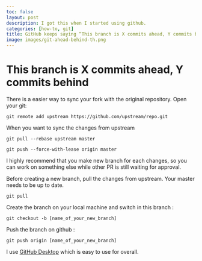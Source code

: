 ```yaml
---
toc: false
layout: post
description: I got this when I started using github.
categories: [how-to, git]
title: GitHub keeps saying “This branch is X commits ahead, Y commits behind”
image: images/git-ahead-behind-th.png
---
```

# This branch is X commits ahead, Y commits behind

There is a easier way to sync your fork with the original repository. Open your git:

```git
git remote add upstream https://github.com/upstream/repo.git
```

When you want to sync the changes from upstream

```git
git pull --rebase upstream master
```

```git
git push --force-with-lease origin master
```

I highly recommend that you make new branch for each changes, so you can work on something else while other PR is still waiting for approval. 

Before creating a new branch, pull the changes from upstream. Your master needs to be up to date.
```git
git pull
```

Create the branch on your local machine and switch in this branch :
```git
git checkout -b [name_of_your_new_branch]
```

Push the branch on github :
```git
git push origin [name_of_your_new_branch]
```

I use [GitHub Desktop](https://desktop.github.com/) which is easy to use for overall.